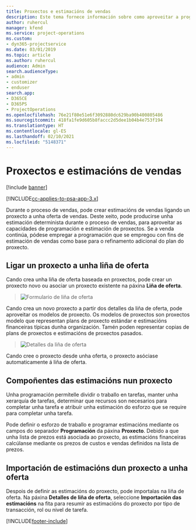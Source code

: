 ```yaml
---
title: Proxectos e estimacións de vendas
description: Este tema fornece información sobre como aproveitar a programación e as estimacións no proceso de vendas.
author: ruhercul
manager: kfend
ms.service: project-operations
ms.custom:
- dyn365-projectservice
ms.date: 03/01/2019
ms.topic: article
ms.author: ruhercul
audience: Admin
search.audienceType:
- admin
- customizer
- enduser
search.app:
- D365CE
- D365PS
- ProjectOperations
ms.openlocfilehash: 76e21f80e51e6f3092880dc629ba90b400805486
ms.sourcegitcommit: 418fa1fe9d605b8faccc2d5dee1b04b4e753f194
ms.translationtype: HT
ms.contentlocale: gl-ES
ms.lasthandoff: 02/10/2021
ms.locfileid: "5148371"
---
```

# <a name="sales-estimates-and-projects"></a>Proxectos e estimacións de vendas

[!include [banner](../includes/psa-now-project-operations.md)]

[!INCLUDE[cc-applies-to-psa-app-3.x](../includes/cc-applies-to-psa-app-3x.md)]

Durante o proceso de vendas, pode crear estimacións de vendas ligando un proxecto a unha oferta de vendas. Deste xeito, pode producirse unha estimación determinista durante o proceso de vendas, para aproveitar as capacidades de programación e estimación de proxectos. Se a venda continúa, pódese empregar a programación que se empregou con fins de estimación de vendas como base para o refinamento adicional do plan do proxecto.

## <a name="linking-a-project-to-a-quote-line"></a>Ligar un proxecto a unha liña de oferta

Cando crea unha liña de oferta baseada en proxectos, pode crear un proxecto novo ou asociar un proxecto existente na páxina **Liña de oferta**. 

> ![Formulario de liña de oferta](media/project-8.png)
 
Cando crea un novo proxecto a partir dos detalles da liña de oferta, pode aproveitar os modelos de proxecto. Os modelos de proxectos son proxectos modelo que representan plans de proxecto estándar e estimacións financeiras típicas dunha organización. Tamén poden representar copias de plans de proxectos e estimacións de proxectos pasados.

> ![Detalles da liña de oferta](media/project-9.png)
  
Cando cree o proxecto desde unha oferta, o proxecto asóciase automaticamente á liña de oferta.

## <a name="components-of-estimates-in-a-project"></a>Compoñentes das estimacións nun proxecto

Unha programación permítelle dividir o traballo en tarefas, manter unha xerarquía de tarefas, determinar que recursos son necesarios para completar unha tarefa e atribuír unha estimación do esforzo que se require para completar unha tarefa.

Pode definir o esforzo de traballo e programar estimacións mediante os campos do separador **Programación** da páxina **Proxecto**. Debido a que unha lista de prezos está asociada ao proxecto, as estimacións financeiras calcúlanse mediante os prezos de custos e vendas definidos na lista de prezos.

## <a name="importing-estimates-from-a-project-into-a-quote"></a>Importación de estimacións dun proxecto a unha oferta

Despois de definir as estimacións do proxecto, pode importalas na liña de oferta. Na páxina **Detalles de liña de oferta**, seleccione **Importación das estimacións** na fita para resumir as estimacións do proxecto por tipo de transacción, rol ou nivel de tarefa.


[!INCLUDE[footer-include](../includes/footer-banner.md)]